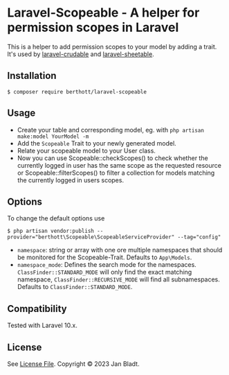 # Laravel-Scopeable - A helper for permission scopes in Laravel

This is a helper to add permission scopes to your model by adding a trait. It's used by [laravel-crudable](https://github.com/berthott/laravel-crudable) and [laravel-sheetable](https://github.com/syspons-dev/laravel-sheetable).

## Installation

```
$ composer require berthott/laravel-scopeable
```

## Usage

* Create your table and corresponding model, eg. with `php artisan make:model YourModel -m`
* Add the `Scopeable` Trait to your newly generated model.
* Relate your scopeable model to your User class.
* Now you can use Scopeable::checkScopes() to check whether the currently logged in user has the same scope as the requested resource or Scopeable::filterScopes() to filter a collection for models matching the currently logged in users scopes.

## Options

To change the default options use
```
$ php artisan vendor:publish --provider="berthott\Scopeable\ScopeableServiceProvider" --tag="config"
```
* `namespace`: string or array with one ore multiple namespaces that should be monitored for the Scopeable-Trait. Defaults to `App\Models`.
* `namespace_mode`: Defines the search mode for the namespaces. `ClassFinder::STANDARD_MODE` will only find the exact matching namespace, `ClassFinder::RECURSIVE_MODE` will find all subnamespaces. Defaults to `ClassFinder::STANDARD_MODE`.

## Compatibility

Tested with Laravel 10.x.

## License

See [License File](license.md). Copyright © 2023 Jan Bladt.